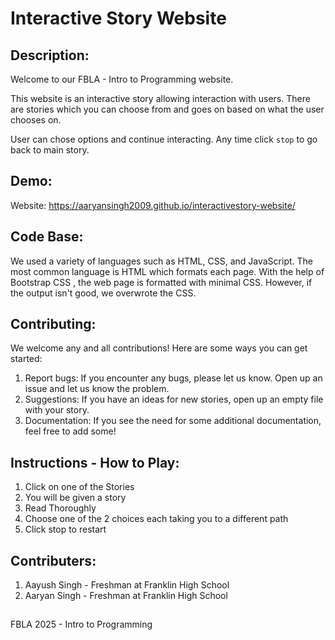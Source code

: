 # Interactive Story Website 

## Description:
Welcome to our FBLA - Intro to Programming website. 

This website is an interactive story allowing interaction with users. There are stories which you can choose from and goes on based on what the user chooses on.

User can chose options and continue interacting. Any time click `stop` to go back to main story.

## Demo:
Website: https://aaryansingh2009.github.io/interactivestory-website/

## Code Base:
We used a variety of languages such as HTML, CSS, and JavaScript. The most common language is HTML which formats each page. With the help of Bootstrap CSS , the web page is formatted with minimal CSS. However, if the output isn't good, we overwrote the CSS.

## Contributing:
We welcome any and all contributions! Here are some ways you can get started:
1. Report bugs: If you encounter any bugs, please let us know. Open up an issue and let us know the problem.
2. Suggestions: If you have an ideas for new stories, open up an empty file with your story.
3. Documentation: If you see the need for some additional documentation, feel free to add some!

## Instructions - How to Play:
1. Click on one of the Stories
2. You will be given a story
3. Read Thoroughly
4. Choose one of the 2 choices each taking you to a different path
5. Click stop to restart 

## Contributers:
1. Aayush Singh - Freshman at Franklin High School
2. Aaryan Singh - Freshman at Franklin High School

##

FBLA 2025 - Intro to Programming

